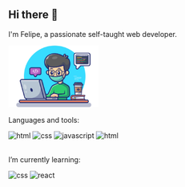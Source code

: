 ## Hi there 👋 
<div>
  <p>I'm Felipe, a passionate self-taught web developer.</p> 
   <img heigth="180em" width="180em" alt="Felipe"
    src="felipe.png"
  />

</div>



<div>  
  <p> Languages and tools: </p>
  

  <img heigth="30" width="40" alt="html" 
    src="https://cdn.jsdelivr.net/gh/devicons/devicon/icons/html5/html5-original.svg"
  />
  <img heigth="30" width="40" alt="css" 
    src="https://cdn.jsdelivr.net/gh/devicons/devicon/icons/css3/css3-original.svg"
  />
  <img heigth="30" width="40" alt="javascript" 
    src="https://cdn.jsdelivr.net/gh/devicons/devicon/icons/javascript/javascript-plain.svg"
  />
    <img heigth="30" width="40" alt="html" 
    src="https://cdn.jsdelivr.net/gh/devicons/devicon/icons/git/git-original.svg"
  />
<br /><br />
</div>


<div>
  <p> I’m currently learning: </p>

  <img heigth="30" width="40" alt="css" 
    src="https://cdn.jsdelivr.net/gh/devicons/devicon/icons/vuejs/vuejs-original.svg"
  />
  <img heigth="30" width="40" alt="react" 
    src="https://cdn.jsdelivr.net/gh/devicons/devicon/icons/react/react-original.svg"
  />
</div>

<!--
**FelipeL7/FelipeL7** is a ✨ _special_ ✨ repository because its `README.md` (this file) appears on your GitHub profile.

Here are some ideas to get you started:

- 🔭 I’m currently working on ...
- 🌱 I’m currently learning ...
- 👯 I’m looking to collaborate on ...
- 🤔 I’m looking for help with ...
- 💬 Ask me about ...
- 📫 How to reach me: ...
- 😄 Pronouns: ...
- ⚡ Fun fact: ...
-->
